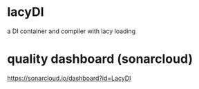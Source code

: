 # lacyDI
a DI container and compiler with lacy loading

# quality dashboard (sonarcloud)
https://sonarcloud.io/dashboard?id=LacyDI
